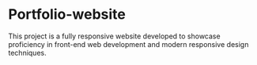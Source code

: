 # Portfolio-website
This project is a fully responsive website developed to showcase proficiency in front-end web development and modern responsive design techniques.
